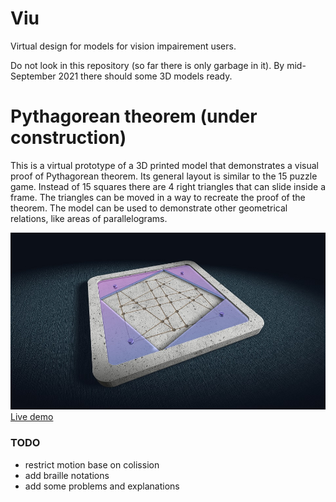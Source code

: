 # Viu
Virtual design for models for vision impairement users.

Do not look in this repository (so far there is only
garbage in it). By mid-September 2021 there should some
3D models ready.

# Pythagorean theorem (under construction)

This is a virtual prototype of a 3D printed model that demonstrates
a visual proof of Pythagorean theorem. Its general layout is similar
to the 15 puzzle game. Instead of 15 squares there are 4 right
triangles that can slide inside a frame. The triangles can be moved
in a way to recreate the proof of the theorem. The model can be used
to demonstrate other geometrical relations, like areas of parallelograms.

[<img src="model-pytha/snapshot1.jpg">](https://boytchev.github.io/viu/model-pytha/index.html)
[Live demo](https://boytchev.github.io/viu/model-pytha/index.html)

### TODO

* restrict motion base on colission
* add braille notations
* add some problems and explanations